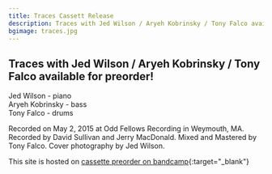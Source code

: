 ```yaml
---
title: Traces Cassett Release
description: Traces with Jed Wilson / Aryeh Kobrinsky / Tony Falco available for preorder!
bgimage: traces.jpg
---
```

## Traces with Jed Wilson / Aryeh Kobrinsky / Tony Falco available for preorder!

Jed Wilson - piano  
Aryeh Kobrinsky - bass  
Tony Falco - drums 

Recorded on May 2, 2015 at Odd Fellows Recording in Weymouth, MA. Recorded by David Sullivan and Jerry MacDonald. Mixed and Mastered by Tony Falco. Cover photography by Jed Wilson.

This site is hosted on [cassette preorder on bandcamp](https://tonyfalco.bandcamp.com/album/traces){:target="_blank"}
